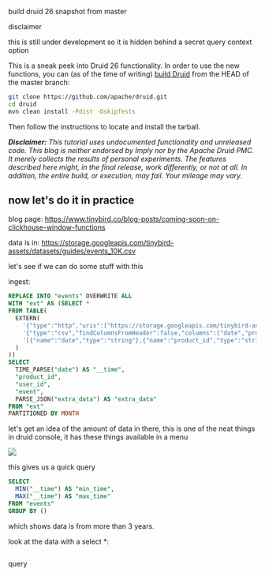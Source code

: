 build druid 26 snapshot from master

disclaimer

this is still under development so it is hidden behind a secret query context option

This is a sneak peek into Druid 26 functionality. In order to use the new functions, you can (as of the time of writing) [build Druid](https://druid.apache.org/docs/latest/development/build.html) from the HEAD of the master branch:

```bash
git clone https://github.com/apache/druid.git
cd druid
mvn clean install -Pdist -DskipTests
```

Then follow the instructions to locate and install the tarball.

_**Disclaimer:** This tutorial uses undocumented functionality and unreleased code. This blog is neither endorsed by Imply nor by the Apache Druid PMC. It merely collects the results of personal experiments. The features described here might, in the final release, work differently, or not at all. In addition, the entire build, or execution, may fail. Your mileage may vary._

## now let's do it in practice

blog page: https://www.tinybird.co/blog-posts/coming-soon-on-clickhouse-window-functions

data is in: https://storage.googleapis.com/tinybird-assets/datasets/guides/events_10K.csv

let's see if we can do some stuff with this

ingest:

```sql
REPLACE INTO "events" OVERWRITE ALL
WITH "ext" AS (SELECT *
FROM TABLE(
  EXTERN(
    '{"type":"http","uris":["https://storage.googleapis.com/tinybird-assets/datasets/guides/events_10K.csv"]}',
    '{"type":"csv","findColumnsFromHeader":false,"columns":["date","product_id","user_id","event","extra_data"]}',
    '[{"name":"date","type":"string"},{"name":"product_id","type":"string"},{"name":"user_id","type":"long"},{"name":"event","type":"string"},{"name":"extra_data","type":"string"}]'
  )
))
SELECT
  TIME_PARSE("date") AS "__time",
  "product_id",
  "user_id",
  "event",
  PARSE_JSON("extra_data") AS "extra_data"
FROM "ext"
PARTITIONED BY MONTH
```

let's get an idea of the amount of data in there, this is one of the neat things in druid console, it has these things available in a menu

![](/assets/2023-03-26-01-selectminmaxtime.jpg)

this gives us a quick query

```sql
SELECT
  MIN("__time") AS "min_time",
  MAX("__time") AS "max_time"
FROM "events"
GROUP BY ()
```

which shows data is from more than 3 years. 

look at the data with a select *:

![]()



query

```

```
